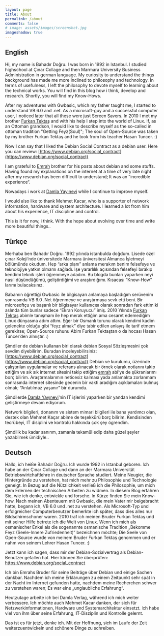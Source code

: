 ```yaml
---
layout: page
title: About 
permalink: /about
comments: false
# image: assets/images/screenshot.jpg
imageshadow: true
---
```

## English
Hi, my name is Bahadır Doğru. I was born in 1992 in Istanbul. I studied highschool at Çınar Collage and then Marmara University Business Administration in german language.
My curiosity to understand the things background has made me more inclined to philosophy and technology. In terms of usefulness, I left the philosophy to devote myself to learning about the technical works.
You will find in this blog how i think, develop and research. Shortly, you will find my Know-Hows.

After my adventures with Gwbasic, which my father taught me, I started to understand VB 6.0 and .net. As a microsoft-guy and a successful computer user, I noticed later that all these were just Screen Savers.
In 2010 I met my brother [Furkan Tektaş](http://www.furkantektas.com) and with his help I step into the world of Linux.
If, as an Ottoman grandson, I would like to describe myself as the so-called in ottoman tradition "Getting Feyz(Soul)";
The soul of Open-Source was taken by my brother Furkan Tektaş and he took from his teacher Hasan Tuncer. :)

Now I can say that I liked the Debian Social Contract as a debian user. Here you can review: [https://www.debian.org/social_contract](https://www.debian.org/social_contract)

I am grateful to [Emrah](http://www.emrah.com) brother for his posts about debian and some stuffs.
Having found my explanations on the internet at a time of very late night after my research has been difficult to understand; It was an ”incredible experience“.

Nowadays i work at [Damla Yayınevi](http://www.damlayayinevi.com.tr) while I continue to improve myself.

I would also like to thank Mehmet Kacar, who is a supporter of network information, hardware and system architecture. I learned a lot from him about his experience, IT discipline and control.

This is it for now, i think.
With the hope about evolving over time and write more beautiful things..

## Türkçe
Merhaba ben Bahadır Doğru. 1992 yılında istanbulda doğdum. Lisede özel çınar Koleji’nde üniversitede Marmara üniversitesi Almanca İşletmeyi bölümünde okudum.
Hep “arka planı” anlama merakım benim felsefeye ve teknolojiye yatkın olmamı sağladı. İşe yararlılık açısından felsefeyi bırakıp kendimi teknik işleri öğrenmeye adadım.
Bu blogda bunları yaparken neyi nasıl düşündüğümü, geliştirdiğimi ve araştırdığımı. Kısacası “Know-How” larımı bulacaksınız.

Babamın öğrettiği Gwbasic ile bilgisayarı anlamaya başladığım serüvenim sonrasında VB 6.0 .Net öğrenmeye ve araştırmaya sevk etti beni.
Bir microsoftçu ve başarılı bir bilgisayar kullanıcısı olarak sonradan fark ettim ki aslında tüm bunlar sadece “Ekran Koruyucu” imiş.
2010 Yılında [Furkan Tektaş](http://www.furkantektas.com) abimle tanışmam ile hep merak ettiğim ama cesaret edemediğim Linux dünyasına adım attım.
Eğer bir Osmanlı torunu olarak kendimi kadim gelenekte olduğu gibi “feyz almak” diye tabir edilen anlayış ile tarif etmem gerekirse;
Open-Source ruhunu Abim Furkan Tektaştan o da hocası Hasan Tuncer’den almıştır. :)

Şimdiler de debian kullanan biri olarak debian Sosyal Sözleşmesini çok sevdim diyebilirim. Buradan inceleyebilirsiniz:  [https://www.debian.org/social_contract](https://www.debian.org/social_contract)
Debian ve kurulumu, üzerinde çalıştırılan uygulamalar ve referans alınacak bir örnek olarak notlarını takip ettiğim ve sık sık internet sitesini takip ettiğim [emrah](http://www.emrah.com) abi’ye de şükranlarımı borç bilirim. Araştırmalarımın neticesiz kalması yada anlamakta zorlanmam sonrasında internet sitesinde gecenin bir vakti aradığım açıklamaları bulmuş olmak; “Anlatılmaz yaşanır” bir durumdu.

Şimdilerde [Damla Yayınevi](http://www.damlayayinevi.com.tr)‘nin IT işlerini yaparken bir yandan kendimi geliştirmeye devam ediyorum.

Network bilgileri, donanım ve sistem mimari bilgileri ile bana yardımcı olan, destek olan Mehmet Kaçar abime de teşekkürü borç bilirim. Kendisinden tecrübeyi, IT disiplini ve kontrolü hakkında çok şey ögrendim.

Şimdilik bu kadar sanırım, zamanla tekamül edip daha güzel şeyler yazabilmek ümidiyle..

## Deutsch
Hallo, ich heiße Bahadır Doğru. Ich wurde 1992 in Istanbul geboren.
Ich habe an der Çınar Collage und dann an der Marmara Universität Betriebswirtchaftlehre in deutscher Sprache studiert.
Meine Neugier, die Hintergründe zu verstehen, hat mich mehr zu Philosophie und Technologie geneigt.
In Bezug auf die Nützlichkeit verließ ich die Philosophie, um mich dem Erlernen der technischen Arbeiten zu widmen.
In diesem Blog erfahren Sie, wie ich denke, entwickle und forsche. In Kürze finden Sie mein Know-how.
Nach meinen Abenteuern mit Gwbasic, die mein Vater mir beigebracht hatte, begann ich, VB 6.0 und .net zu verstehen.
Als Microsoft-Typ und erfolgreicher Computerbenutzer bemerkte ich später, dass dies alles nur Bildschirmschoner waren.
2010 traf ich meinen Bruder Furkan Tektaş und mit seiner Hilfe betrete ich die Welt von Linux.
Wenn ich mich als osmanischer Enkel als die sogenannte osmanische Tradition „Bekomme Feyz (Seele-Innere Zufriedenheit)“ bezeichnen möchte; Die Seele von Open-Source wurde von meinem Bruder Furkan Tektaş genommen und er nahm von seinem Lehrer Hasan Tuncer. :)

Jetzt kann ich sagen, dass mir der Debian-Sozialvertrag als Debian-Benutzer gefallen hat. Hier können Sie überprüfen: https://www.debian.org/social_contract

Ich bin Emrahs Bruder für seine Beiträge über Debian und einige Sachen dankbar.
Nachdem ich meine Erklärungen zu einem Zeitpunkt sehr spät in der Nacht im Internet gefunden hatte, nachdem meine Recherchen schwer zu verstehen waren;
Es war eine „unglaubliche Erfahrung“.

Heutzutage arbeite ich bei Damla Verlag, während ich mich weiter verbessere.
Ich möchte auch Mehmet Kacar danken, der sich für Netzwerkinformationen, Hardware und Systemarchitektur einsetzt.
Ich habe viel von ihm über seine Erfahrung, IT-Disziplin und Kontrolle gelernt.

Das ist es für jetzt, denke ich. Mit der Hoffnung, sich im Laufe der Zeit weiterzuentwickeln und schönere Dinge zu schreiben.

